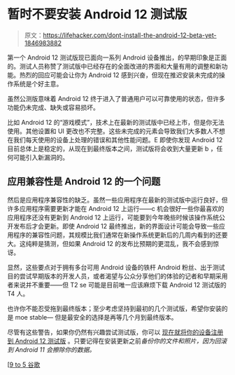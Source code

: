 # 暂时不要安装 Android 12 测试版

> 原文：<https://lifehacker.com/dont-install-the-android-12-beta-yet-1846983882>

第一个 Android 12 测试版现已面向一系列 Android 设备推出，的早期印象是正面的。测试人员称赞了测试版中已经存在的全面改进的界面和大量有用的调整和新功能。热烈的回应可能会让你为 Android 12 感到兴奋，但现在推迟安装未完成的操作系统是个好主意。



虽然公测版意味着 Android 12 终于进入了普通用户可以可靠使用的状态，但许多功能仍未完成、缺失或容易损坏。

比如 Android 12 的“游戏模式”，技术上在最新的测试版中已经上市，但是你无法使用。其他设置和 UI 更改也不完整。这些未完成的元素会导致我们大多数人不想在我们每天使用的设备上处理的错误和其他性能问题。E 即使你发现 Android 12 目前总体上是稳定的，从现在到最终版本之间，测试版将会收到大量更新 b ，任何可能引入新漏洞的。

## 应用兼容性是 Android 12 的一个问题

然后是应用程序兼容性的缺乏。虽然一些应用程序在最新的测试版中运行良好，但许多应用程序需要更新才能在 Android 12 上运行——c 机会很好一些你最喜欢的应用程序还没有更新到 Android 12 上运行，可能要到今年晚些时候该操作系统公开发布后才会更新。即使 Android 12 最终推出，新的界面设计可能会导致一些应用程序的兼容性问题，其规模比我们通常在新操作系统更新后的几周内看到的还要大。这纯粹是猜测，但如果 Android 12 的发布比预期的更混乱，我不会感到惊讶。

显然，这些要点对于拥有多台可用 Android 设备的铁杆 Android 粉丝、出于测试目的尝试早期版本的开发人员，或者渴望与公众分享他们的体验的记者和早期采用者来说并不重要——但 T2 se 可能是目前唯一应该麻烦下载 Android 12 测试版的 T4 人。

也许你不能忍受拖到最终版本；至少考虑坚持到最初的几个测试版，希望你安装的是 moe stable— 但是最安全的选择是再等几个月到最终版本。

尽管有这些警告，如果你仍然有兴趣尝试测试版，你可以 [现在就将你的设备注册到 Android 12 测试版](https://developer.android.com/about/versions/12/devices) 。只要记得在安装更新之前*备份你的文件和照片，因为回滚到 Android 11 会擦除你的数据。*

[[9 to 5 谷歌](https://9to5google.com/2021/05/24/android-12-beta-1-hands-on-with-more-features-and-some-yet-to-arrive-video/)
